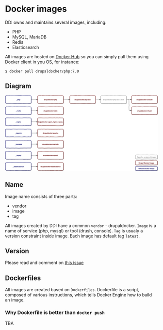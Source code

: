 # Docker images

DDI owns and maintains several images, including:
- PHP
- MySQL, MariaDB
- Redis
- Elasticsearch

All images are hosted on [Docker Hub](https://hub.docker.com/r/drupaldocker/) so you can simply pull them using Docker client in you OS, for instance:

```
$ docker pull drupaldocker/php:7.0
```

## Diagram

![DDI Images](images_chart.svg)

## Name

Image name consists of three parts:
- vendor
- image
- tag

All images created by DDI have a common `vendor` - drupaldocker. `Image` is a name of service (php, mysql) or tool (drush, console). `Tag` is usualy a version constraint inside image. Each image has default tag `latest`.

## Version

Please read and comment on [this issue](https://github.com/drupal-docker/php/issues/54)

## Dockerfiles

All images are created based on `Dockerfiles`. Dockerfile is a script, composed of various instructions, which tells Docker Engine how to build an image.

### Why Dockerfile is better than `docker push`

TBA
